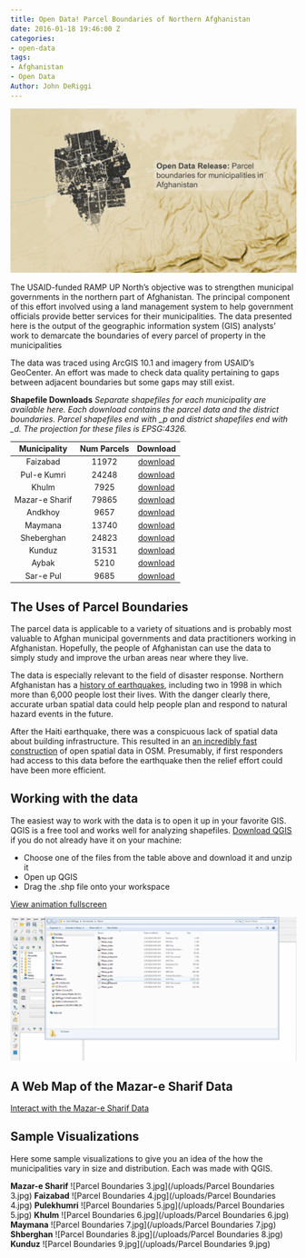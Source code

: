 ```yaml
---
title: Open Data! Parcel Boundaries of Northern Afghanistan
date: 2016-01-18 19:46:00 Z
categories:
- open-data
tags:
- Afghanistan
- Open Data
Author: John DeRiggi
---
```


![Parcel Boundaries 1.jpg](/uploads/afghanparcelstitle.png)

The USAID-funded RAMP UP North’s objective was to strengthen municipal governments in the northern part of Afghanistan. The principal component of this effort involved using a land management system to help government officials provide better services for their municipalities. The data presented here is the output of the geographic information system (GIS) analysts’ work to demarcate the boundaries of every parcel of property in the municipalities

<!--more-->

The data was traced using ArcGIS 10.1 and imagery from USAID’s GeoCenter. An effort was made to check data quality pertaining to gaps between adjacent boundaries but some gaps may still exist.

**Shapefile Downloads**
*Separate shapefiles for each municipality are available here. Each download contains the parcel data and the district boundaries. Parcel shapefiles end with _p and district shapefiles end with _d. The projection for these files is EPSG:4326.*

|  Municipality  | Num Parcels | Download |
|:--------------:|:-----------:|:--------:|
|    Faizabad    |    11972    | [download ](https://drive.google.com/file/d/0B9Y8IICmeFgpbTFUZkNBVVB3TWM/view?usp=sharing)|
|   Pul-e Kumri  |    24248    | [download ](https://drive.google.com/file/d/0B9Y8IICmeFgpejBfM0pJU1lmWms/view?usp=sharing)|
|      Khulm     |     7925    | [download ](https://drive.google.com/file/d/0B9Y8IICmeFgpaEE5c25INzB6c3M/view?usp=sharing)|
| Mazar-e Sharif |    79865    | [download ](https://drive.google.com/file/d/0B9Y8IICmeFgpdXB4Y0ZMemJyV0E/view?usp=sharing)|
|     Andkhoy    |     9657    | [download ](https://drive.google.com/file/d/0B9Y8IICmeFgpZ1BNeDNzbmQwX1U/view?usp=sharing)|
|     Maymana    |    13740    | [download ](https://drive.google.com/file/d/0B9Y8IICmeFgpejduM2ZLcUNGZ3c/view?usp=sharing )|
|   Sheberghan   |    24823    | [download ](https://drive.google.com/file/d/0B9Y8IICmeFgpaDFZbFdyUkJqbFE/view?usp=sharing)|
|     Kunduz     |    31531    | [download ](https://drive.google.com/file/d/0B9Y8IICmeFgpbHRpek5IUmlTTmM/view?usp=sharing)|
|      Aybak     |     5210    | [download ](https://drive.google.com/file/d/0B9Y8IICmeFgpU1VTLTBzM0tYMEk/view?usp=sharing)|
|    Sar-e Pul   |     9685    | [download ](https://drive.google.com/file/d/0B9Y8IICmeFgpS2x0d2J2UjNqUEk/view?usp=sharing)|


## The Uses of Parcel Boundaries
The parcel data is applicable to a variety of situations and is probably most valuable to Afghan municipal governments and data practitioners working in Afghanistan. Hopefully, the people of Afghanistan can use the data to simply study and improve the urban areas near where they live.

The data is especially relevant to the field of disaster response. Northern Afghanistan has a [history of earthquakes](http://earthquake.usgs.gov/earthquakes/world/historical_country.php#afghanistan), including two in 1998 in which more than 6,000 people lost their lives. With the danger clearly there, accurate urban spatial data could help people plan and respond to natural hazard events in the future.

After the Haiti earthquake, there was a conspicuous lack of spatial data about building infrastructure. This resulted in an [an incredibly fast construction](http://vimeo.com/9182869) of open spatial data in OSM. Presumably, if first responders had access to this data before the earthquake then the relief effort could have been more efficient.

## Working with the data

The easiest way to work with the data is to open it up in your favorite GIS. QGIS is a free tool and works well for analyzing shapefiles. [Download QGIS](http://www.qgis.org/en/site/forusers/download.html) if you do not already have it on your machine:

* Choose one of the files from the table above and download it and unzip it
* Open up QGIS
* Drag the .shp file onto your workspace
 
[View animation fullscreen ](http://dai-global-digital.com/uploads/mazarinqgis.gif)

![Parcel Boundaries 2.jpg](/uploads/mazarinqgis.gif)


## A Web Map of the Mazar-e Sharif Data

[Interact with the Mazar-e Sharif Data
](http://deriggi.github.io/RUNorthArcPy/mazar/mazar.html)

## Sample Visualizations

Here some sample visualizations to give you an idea of the how the municipalities vary in size and distribution. Each was made with QGIS.

**Mazar-e Sharif**
![Parcel Boundaries 3.jpg](/uploads/Parcel Boundaries 3.jpg)
**Faizabad**
![Parcel Boundaries 4.jpg](/uploads/Parcel Boundaries 4.jpg)
**Pulekhumri**
![Parcel Boundaries 5.jpg](/uploads/Parcel Boundaries 5.jpg)
**Khulm**
![Parcel Boundaries 6.jpg](/uploads/Parcel Boundaries 6.jpg)
**Maymana**
![Parcel Boundaries 7.jpg](/uploads/Parcel Boundaries 7.jpg)
**Shberghan**
![Parcel Boundaries 8.jpg](/uploads/Parcel Boundaries 8.jpg)
**Kunduz**
![Parcel Boundaries 9.jpg](/uploads/Parcel Boundaries 9.jpg)